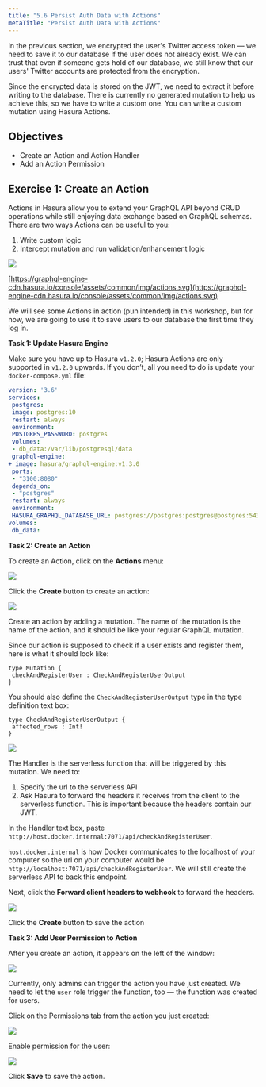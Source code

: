 ```yaml
---
title: "5.6 Persist Auth Data with Actions"
metaTitle: "Persist Auth Data with Actions"
---
```


In the previous section, we encrypted the user's Twitter access token — we need to save it to our database if the user does not already exist. We can trust that even if someone gets hold of our database, we still know that our users' Twitter accounts are protected from the encryption.

Since the encrypted data is stored on the JWT, we need to extract it before writing to the database. There is currently no generated mutation to help us achieve this, so we have to write a custom one. You can write a custom mutation using Hasura Actions.


## Objectives
- Create an Action and Action Handler
- Add an Action Permission


## Exercise 1: Create an Action

Actions in Hasura allow you to extend your GraphQL API beyond CRUD operations while still enjoying data exchange based on GraphQL schemas. There are two ways Actions can be useful to you:


1. Write custom logic
2. Intercept mutation and run validation/enhancement logic


![](https://paper-attachments.dropbox.com/s_F2744849DA11E0771F587059724423855744A1B9DC81A0B703400713A913B7D6_1586011690159_Group+7674.png)


[https://graphql-engine-cdn.hasura.io/console/assets/common/img/actions.svg](https://graphql-engine-cdn.hasura.io/console/assets/common/img/actions.svg)

We will see some Actions in action (pun intended) in this workshop, but for now, we are going to use it to save users to our database the first time they log in.

**Task 1: Update Hasura Engine**

Make sure you have up to Hasura `v1.2.0`; Hasura Actions are only supported in `v1.2.0` upwards. If you don’t, all you need to do is update your `docker-compose.yml` file:

```yml
version: '3.6'
services:
 postgres:
 image: postgres:10
 restart: always
 environment:
 POSTGRES_PASSWORD: postgres
 volumes:
 - db_data:/var/lib/postgresql/data
 graphql-engine:
+ image: hasura/graphql-engine:v1.3.0
 ports:
 - "3100:8080"
 depends_on:
 - "postgres"
 restart: always
 environment:
 HASURA_GRAPHQL_DATABASE_URL: postgres://postgres:postgres@postgres:5432/postgres
volumes:
 db_data:
```

**Task 2: Create an Action**

To create an Action, click on the **Actions** menu:


![](https://paper-attachments.dropbox.com/s_D1E455E16E08DAA74D4D60DB2DF4FC15958E4AEC653FCADD3E6BCA57015B69CB_1585228958187_image.png)


Click the **Create** button to create an action:


![](https://paper-attachments.dropbox.com/s_D1E455E16E08DAA74D4D60DB2DF4FC15958E4AEC653FCADD3E6BCA57015B69CB_1585229107451_image.png)


Create an action by adding a mutation. The name of the mutation is the name of the action, and it should be like your regular GraphQL mutation.

Since our action is supposed to check if a user exists and register them, here is what it should look like:

```gql
type Mutation {
 checkAndRegisterUser : CheckAndRegisterUserOutput
}
```

You should also define the `CheckAndRegisterUserOutput` type in the type definition text box:

```gql
type CheckAndRegisterUserOutput {
 affected_rows : Int!
}
```

![](https://paper-attachments.dropbox.com/s_D1E455E16E08DAA74D4D60DB2DF4FC15958E4AEC653FCADD3E6BCA57015B69CB_1585229712140_image.png)


The Handler is the serverless function that will be triggered by this mutation. We need to:


1. Specify the url to the serverless API
2. Ask Hasura to forward the headers it receives from the client to the serverless function. This is important because the headers contain our JWT.

In the Handler text box, paste `http://host.docker.internal:7071/api/checkAndRegisterUser`. 

`host.docker.internal` is how Docker communicates to the localhost of your computer so the url on your computer would be `http://localhost:7071/api/checkAndRegisterUser`. We will still create the serverless API to back this endpoint.

Next, click the **Forward client headers to webhook** to forward the headers.


![](https://paper-attachments.dropbox.com/s_D1E455E16E08DAA74D4D60DB2DF4FC15958E4AEC653FCADD3E6BCA57015B69CB_1585230183464_image.png)


Click the **Create** button to save the action

**Task 3: Add User Permission to Action**

After you create an action, it appears on the left of the window:


![](https://paper-attachments.dropbox.com/s_D1E455E16E08DAA74D4D60DB2DF4FC15958E4AEC653FCADD3E6BCA57015B69CB_1585230913948_image.png)


Currently, only admins can trigger the action you have just created. We need to let the `user` role trigger the function, too — the function was created for users.

Click on the Permissions tab from the action you just created:


![](https://paper-attachments.dropbox.com/s_D1E455E16E08DAA74D4D60DB2DF4FC15958E4AEC653FCADD3E6BCA57015B69CB_1585231247918_image.png)


Enable permission for the user:


![](https://paper-attachments.dropbox.com/s_D1E455E16E08DAA74D4D60DB2DF4FC15958E4AEC653FCADD3E6BCA57015B69CB_1585231304858_image.png)


Click **Save** to save the action.

